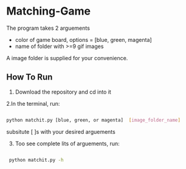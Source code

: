 # Matching-Game

The program takes 2 arguements
- color of game board, options = [blue, green, magenta]
- name of folder with >=9 gif images

A image folder is supplied for your  convenience.

## How To Run
1. Download the repository and cd into it

2.In the terminal, run: 
   ```bash

   python matchit.py [blue, green, or magenta]  [image_folder_name]
   ```

   subsitute [ ]s with your desired arguements
   
3. Too see complete lits of arguements, run:
  ```bash

   python matchit.py -h 
   ```




